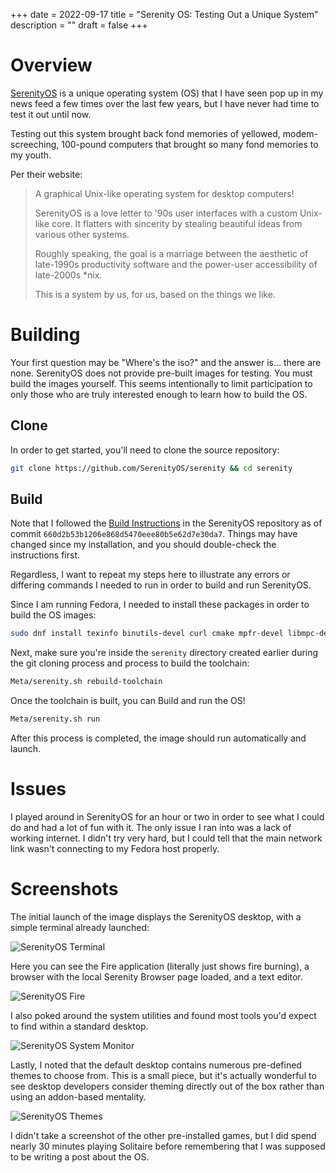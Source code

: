 +++
date = 2022-09-17
title = "Serenity OS: Testing Out a Unique System"
description = ""
draft = false
+++

# Overview

[SerenityOS](https://serenityos.org) is a unique operating system (OS)
that I have seen pop up in my news feed a few times over the last few
years, but I have never had time to test it out until now.

Testing out this system brought back fond memories of yellowed,
modem-screeching, 100-pound computers that brought so many fond memories
to my youth.

Per their website:

> A graphical Unix-like operating system for desktop computers!
>
> SerenityOS is a love letter to \'90s user interfaces with a custom
> Unix-like core. It flatters with sincerity by stealing beautiful ideas
> from various other systems.
>
> Roughly speaking, the goal is a marriage between the aesthetic of
> late-1990s productivity software and the power-user accessibility of
> late-2000s \*nix.
>
> This is a system by us, for us, based on the things we like.

# Building

Your first question may be \"Where\'s the iso?\" and the answer is...
there are none. SerenityOS does not provide pre-built images for
testing. You must build the images yourself. This seems intentionally to
limit participation to only those who are truly interested enough to
learn how to build the OS.

## Clone

In order to get started, you\'ll need to clone the source repository:

```sh
git clone https://github.com/SerenityOS/serenity && cd serenity
```

## Build

Note that I followed the [Build
Instructions](https://github.com/SerenityOS/serenity/blob/master/Documentation/BuildInstructions.md)
in the SerenityOS repository as of commit
`660d2b53b1206e868d5470eee80b5e62d7e30da7`. Things may have
changed since my installation, and you should double-check the
instructions first.

Regardless, I want to repeat my steps here to illustrate any errors or
differing commands I needed to run in order to build and run SerenityOS.

Since I am running Fedora, I needed to install these packages in order
to build the OS images:

```sh
sudo dnf install texinfo binutils-devel curl cmake mpfr-devel libmpc-devel gmp-devel e2fsprogs ninja-build patch ccache rsync @"C Development Tools and Libraries" @Virtualization
```

Next, make sure you\'re inside the `serenity` directory
created earlier during the git cloning process and process to build the
toolchain:

```sh
Meta/serenity.sh rebuild-toolchain
```

Once the toolchain is built, you can Build and run the OS!

```sh
Meta/serenity.sh run
```

After this process is completed, the image should run automatically and
launch.

# Issues

I played around in SerenityOS for an hour or two in order to see what I
could do and had a lot of fun with it. The only issue I ran into was a
lack of working internet. I didn\'t try very hard, but I could tell that
the main network link wasn\'t connecting to my Fedora host properly.

# Screenshots

The initial launch of the image displays the SerenityOS desktop, with a
simple terminal already launched:

![SerenityOS
Terminal](https://img.cleberg.net/blog/20220917-serenityos/initial_launch.png)

Here you can see the Fire application (literally just shows fire
burning), a browser with the local Serenity Browser page loaded, and a
text editor.

![SerenityOS
Fire](https://img.cleberg.net/blog/20220917-serenityos/basic_apps.png)

I also poked around the system utilities and found most tools you\'d
expect to find within a standard desktop.

![SerenityOS System
Monitor](https://img.cleberg.net/blog/20220917-serenityos/system_monitor.png)

Lastly, I noted that the default desktop contains numerous pre-defined
themes to choose from. This is a small piece, but it\'s actually
wonderful to see desktop developers consider theming directly out of the
box rather than using an addon-based mentality.

![SerenityOS
Themes](https://img.cleberg.net/blog/20220917-serenityos/themes.png)

I didn\'t take a screenshot of the other pre-installed games, but I did
spend nearly 30 minutes playing Solitaire before remembering that I was
supposed to be writing a post about the OS.
